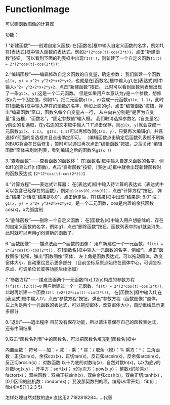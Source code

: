 # FunctionImage
可以画函数图像的计算器

功能：

1.“新建函数”——创建自定义函数:
在[函数名]框中输入自定义函数的名字，例如f1,在[表达式]框中输入函数的表达式，例如`2*(2*cos(t)-cos(2*t))`，点击“新建函数”按钮。
可以看到下面的列表框中出现`f1(t )`，则新建了一个自定义函数`f1(t) = 2*(2*cos(t)-cos(2*t))`;

2.“编辑函数”——编辑修改自定义函数的自变量，确定参数：
我们新建一个函数`g1(x, y) = x^2+ y^2+2*x+2*y+2`，也就是在[函数名]框中输入g1,在[表达式]框中输入`x^2+ y^2+2*x+2*y+2`，点击“新建函数”按钮。
此时可以看到函数列表里出现了一条`g1(x, y)`;这是一个二元函数。
但是如果用户本意认为y是一个参数，想修改y为一个固定值，例如1.1，把二元函数`g1(x, y)`变成一元函数`g1(x, 1.1)`，此时
在[函数名]框中输入存在的函数的名字，例如上面的g1，点击“编辑函数”按钮，弹出“编辑函数”窗口，函数名每个自变量占一行，
从左向右分别是“是否为自变量”复选框，“函数名”，“固定参数值”输入框。
我们取消选择参数名（自变量名）y前面的复选框，在y右边的文本框中输入“1.1”点击保存，则`g1(x, y)`就会变成一元函数`g1(x, 1.1)`。
`g1(x, 1.1)`可以再修改回`g1(x, y)`，只要再次编辑g1，并且选择Y前面的复选框并且点击确定即可。
（编辑函数点击确定后函数列表框不刷新的BUG将会在日后修复，暂时可以通过再次点击“编辑函数”按钮，之后关闭“编辑函数”窗体来刷新列表，看到编辑之后的函数名`g1(x )`）

3.“查看函数”——查看函数的函数体：
在[函数名]框中输入自定义函数的名字，例如f1(创建过f1(t )函数)，点击“查看函数”按钮，[表达式]框中就会出现新建函数时的函数表达式`【2*(2*cos(t)-cos(2*t))】`

4.“计算方程”——表达式计算器：
在[表达式]框中输入待计算的表达式（表达式中可以包含已经存在的函数），例如`g1(cos(0),cos(0))`，点击“计算方程”按钮，
弹出“结果”对话框“结果是8.0”，点击确定后，在[结果]框中出现“结果是: 8.0”
注：`g1(x, y) = x^2+ y^2+2*x+2*y+2`，是一个二元函数，cos是内置的余弦函数cos(x)，x为弧度制

5.“删除函数”——删除一个自定义函数：
在[函数名]框中输入用户想删除的、存在的自定义函数的名字，例如g1，点击“删除函数”按钮，函数列表中的g1就会消失，此时就可以再用g1创建新的函数了。

6.“函数图像”——描点法画一个函数的图像：
用户新建过一个一元函数，`f1(t) = 2*(2*cos(t)-cos(2*t))`，在[函数名]框中输入一元函数的名字，例如f1，点击“函数图像”按钮，弹出“函数图像”窗体，
左上角是函数表达式，可以拖动窗体，改变窗体大小，自动重绘显示更多部分
（目前坐标系原点始终在窗体中心，可调坐标原点、可调单位长度等功能后续添加）

7.“参数方程”——描点法画两个一元函数f1(x),f2(y)构成的参数方程`f(f1(t),f2(t))=0`
用户新建过一个一元函数，`f1(t) = 2*(2*cos(t)-cos(2*t))`,此时再新建一个函数`f2(t )=2*(2*sin(t)-sin(2*t))`。
在[函数名]框中输入f1,在[表达式]框中输入f2，点击“参数方程”按钮，弹出“参数方程（函数图像）”窗体，
左上角是两个一元函数的表达式，可以拖动窗体，改变窗体大小，自动重绘显示更多部分

8.“退出”——退出程序
目前没有保存功能，所以请注意保存自己的函数表达式，还有中间结果

9.双击“函数名列表”中的函数名，可以把函数名填充到[函数名]框中

内置函数：
  符号——加：+  减：-  乘：*  除：/  取余（模）：%  乘方：^；
  三角函数：正弦sin(x)，余弦cos(x)，正切tan(x)，反正弦arcsin(x)，反余弦arcsin(x)，反正切arcsin(x)；
  对数函数:以十为底的对数lg(x)，自然对数ln(x)，以x为底y的对数log(x,y)；
  开平方：sqrt(x)；
  x的y次方：pow(x,y)；
  整数x的阶乘x!：factor(x)；
  双曲函数：双曲正弦sinh(x)，双曲余弦cosh(x)，双曲正切:tanh(x)；
  [0,1)区间的随机数：random(x)；
  斐波那契数列的项，编号i从零开始：fib(i)；fib(4)=5(1 1 2 3 5)
  
 怎样处理自然对数的底e
  直接用2.7182818284……代替
